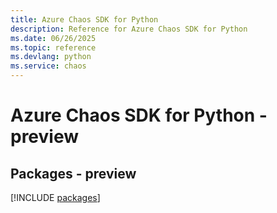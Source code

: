 ```yaml
---
title: Azure Chaos SDK for Python
description: Reference for Azure Chaos SDK for Python
ms.date: 06/26/2025
ms.topic: reference
ms.devlang: python
ms.service: chaos
---
```

# Azure Chaos SDK for Python - preview
## Packages - preview
[!INCLUDE [packages](chaos-index.md)]